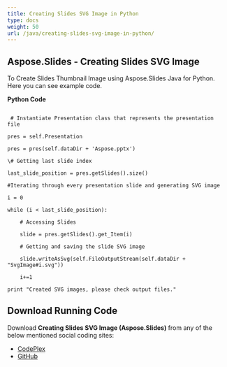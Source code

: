 ```yaml
---
title: Creating Slides SVG Image in Python
type: docs
weight: 50
url: /java/creating-slides-svg-image-in-python/
---
```


## **Aspose.Slides - Creating Slides SVG Image**
To Create Slides Thumbnail Image using Aspose.Slides Java for Python. Here you can see example code.

**Python Code**

```

 # Instantiate Presentation class that represents the presentation file

pres = self.Presentation

pres = pres(self.dataDir + 'Aspose.pptx')

\# Getting last slide index

last_slide_position = pres.getSlides().size()

#Iterating through every presentation slide and generating SVG image

i = 0

while (i < last_slide_position):

    # Accessing Slides

    slide = pres.getSlides().get_Item(i)

    # Getting and saving the slide SVG image

    slide.writeAsSvg(self.FileOutputStream(self.dataDir + "SvgImage#i.svg"))

    i+=1

print "Created SVG images, please check output files."

```
## **Download Running Code**
Download **Creating Slides SVG Image (Aspose.Slides)** from any of the below mentioned social coding sites:

- [CodePlex](https://asposeslidesjavapython.codeplex.com/releases/view/620922)
- [GitHub](https://github.com/aspose-slides/Aspose.Slides-for-Java/releases/tag/Aspose.Slides_Java_for_Python-v1.0)
